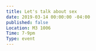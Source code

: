 ```yaml
---
title: Let's talk about sex
date: 2019-03-14 00:00:00 -04:00
published: false
Location: M3 1006
Time: 7-9pm
Type: event
---
```


